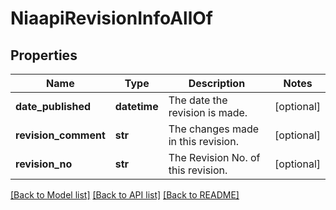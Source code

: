 # NiaapiRevisionInfoAllOf

## Properties
Name | Type | Description | Notes
------------ | ------------- | ------------- | -------------
**date_published** | **datetime** | The date the revision is made.   | [optional] 
**revision_comment** | **str** | The changes made in this revision.   | [optional] 
**revision_no** | **str** | The Revision No. of this revision.    | [optional] 

[[Back to Model list]](../README.md#documentation-for-models) [[Back to API list]](../README.md#documentation-for-api-endpoints) [[Back to README]](../README.md)



